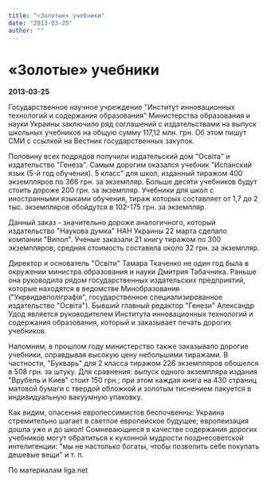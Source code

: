 ```yaml
---
title: "«Золотые» учебники"
date: "2013-03-25"
author: ""
---
```


# «Золотые» учебники

**2013-03-25** 

Государственное научное учреждение "Институт инновационных технологий и содержания образования" Министерства образования и науки Украины заключило ряд соглашений с издательствами на выпуск школьных учебников на общую сумму 117,12 млн. грн. Об этом пишут СМИ с ссылкой на Вестник государственных закупок.

Половину всех подрядов получили издательский дом "Освіта" и издательство "Генеза". Самым дорогим оказался учебник "Испанский язык (5-й год обучения). 5 класс" для школ, изданный тиражом 400 экземпляров по 366 грн. за экземпляр. Больше десяти учебников будут стоить дороже 200 грн. за экземпляр. Учебники для школ с иностранными языками обучения, тираж которых составляет от 1,7 до 2 тыс. экземпляров обойдутся в 102-175 грн. за экземпляр.

Данный заказ - значительно дороже аналогичного, который издательство "Наукова думка" НАН Украины 22 марта сделало компании "Випол". Ученые заказали 21 книгу тиражом по 300 экземпляров; средняя стоимость составила около 32 грн. за экземпляр.

Директор и основатель "Освіти" Тамара Ткаченко не один год была в окружении министра образования и науки Дмитрия Табачника. Раньше она руководила рядом государственных издательских предприятий, которые находятся в ведомстве Минобразования ("Укрвидавполіграфія", государственное специализированное издательство "Освіта"). Бывший главный редактор "Генези" Александр Удод является руководителем Института инновационных технологий и содержания образования, который и заказывает печать дорогих учебников.

Напомним, в прошлом году министерство также заказывало дорогие учебники, оправдывая высокую цену небольшими тиражами. В частности, "Букварь" для 2 класса тиражом 226 экземпляров обошелся в 508 грн. за штуку. Для сравнения: выпуск одного экземпляра издания "Врубель и Киев" стоит 150 грн.; при этом каждая книга на 430 страниц матовой бумаги с твердой обложкой и золотым тиснением пакуется в индивидуальную вакуумную упаковку.

Как видим, опасения европессимистов беспочвенны: Украина стремительно шагает в светлое европейское будущее; европеизация дошла уже и до школ! Сомневающиеся в качестве содержания дорогих учебников могут обратиться к кухонной мудрости позднесоветской интелигенции: "мы не настолько богаты, чтобы позволить себе покупать дешевые вещи" и т. п.

По материалам liga.net